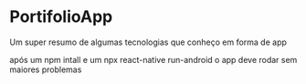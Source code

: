 # PortifolioApp
Um super resumo de algumas tecnologias que conheço em forma de app

após um npm intall e um  npx react-native run-android o app deve rodar sem maiores problemas
